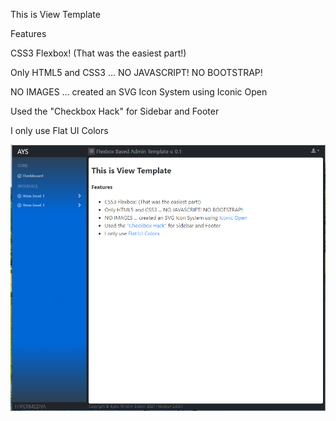 This is View Template

Features

CSS3 Flexbox! (That was the easiest part!)

Only HTML5 and CSS3 ... NO JAVASCRIPT! NO BOOTSTRAP!

NO IMAGES ... created an SVG Icon System using Iconic Open

Used the "Checkbox Hack" for Sidebar and Footer

I only use Flat UI Colors



![screen shot](https://github.com/alieymur/FlexboxBasedAdminTemplate-/blob/main/ScreenShot.PNG?raw=true)
